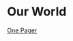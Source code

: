 # Our World

[One Pager](https://drive.google.com/open?id=1qQMJbswXXlkt81K87G690NMAE_-i5LyqpCsASRkoF4g)
